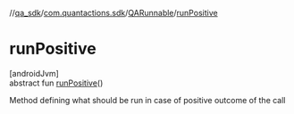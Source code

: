 //[qa_sdk](../../../index.md)/[com.quantactions.sdk](../index.md)/[QARunnable](index.md)/[runPositive](run-positive.md)

# runPositive

[androidJvm]\
abstract fun [runPositive](run-positive.md)()

Method defining what should be run in case of positive outcome of the call
